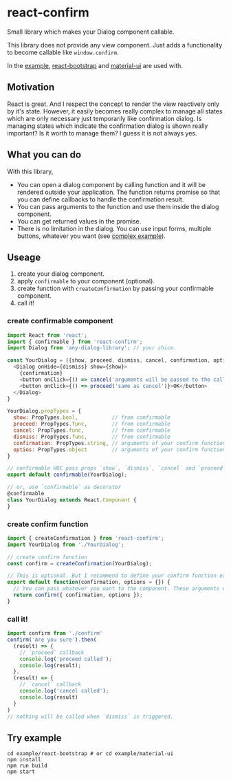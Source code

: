 # react-confirm
Small library which makes your Dialog component callable.

This library does not provide any view component. Just adds a functionality to become callable like `window.confirm`.

In the [example](https://github.com/haradakunihiko/react-confirm/tree/master/example), [react-bootstrap](https://react-bootstrap.github.io/components.html#modals) and [material-ui](http://www.material-ui.com/#/components/dialog) are used with.

## Motivation
 React is great. And I respect the concept to render the view reactively only by it's state. However, it easily becomes really complex to manage all states which are only necessary just temporarily like confirmation dialog. Is managing states which indicate the confirmation dialog is shown really important? Is it worth to manage them? I guess it is not always yes.

## What you can do
 With this library,
 - You can open a dialog component by calling function and it will be rendered outside your application. The function returns promise so that you can define callbacks to handle the confirmation result.
 - You can pass arguments to the function and use them inside the dialog component.
 - You can get returned values in the promise.
 - There is no limitation in the dialog. You can use input forms, multiple buttons, whatever you want (see [complex example](https://github.com/haradakunihiko/react-confirm/tree/master/example/react-bootstrap)).

## Useage
1. create your dialog component.
2. apply `confirmable` to your component (optional).
3. create function with `createConfirmation` by passing your confirmable component.
4. call it!

### create confirmable component

```js
import React from 'react';
import { confirmable } from 'react-confirm';
import Dialog from 'any-dialog-library'; // your chice.

const YourDialog = ({show, proceed, dismiss, cancel, confirmation, options}) => {
  <Dialog onHide={dismiss} show={show}>
    {confirmation}
    <button onClick={() => cancel('arguments will be passed to the callback')}>CANCEL</button>
    <button onClick={() => proceed('same as cancel')}>OK</button>
  </Dialog>
}

YourDialog.propTypes = {
  show: PropTypes.bool,           // from confirmable
  proceed: PropTypes.func,        // from confirmable
  cancel: PropTypes.func,         // from confirmable
  dismiss: PropTypes.func,        // from confirmable
  confirmation: PropTypes.string, // arguments of your confirm function
  optios: PropTypes.object        // arguments of your confirm function
}

// confirmable HOC pass props `show`, `dismiss`, `cancel` and `proceed` to your component.
export default confirmable(YourDialog);

// or, use `confirmable` as decorator
@confirmable
class YourDialog extends React.Component {
}


```

### create confirm function
```js
import { createConfirmation } from 'react-confirm';
import YourDialog from './YourDialog';

// create confirm function
const confirm = createConfirmation(YourDialog);

// This is optional. But I recommend to define your confirm function easy to call.
export default function(confirmation, options = {}) {
  // You can pass whatever you want to the component. These arguments will be your Component's props
  return confirm({ confirmation, options });
}

```

### call it!
```js
import confirm from './confirm'
confirm('Are you sure').then(
  (result) => {
    // `proceed` callback
    console.log('proceed called');
    console.log(result);
  },
  (result) => {
    // `cancel` callback
    console.log('cancel called');
    console.log(result)
  }
)
// nothing will be called when `dismiss` is triggered.
```

## Try example

```
cd example/react-bootstrap # or cd example/material-ui
npm install
npm run build
npm start
```
